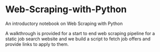 # Web-Scraping-with-Python
 An introductory notebook on Web Scraping with Python
 
 A walkthrough is provided for a start to end web scraping pipeline for a static job search website and we build a script to fetch job offers and provide links to apply to them.
